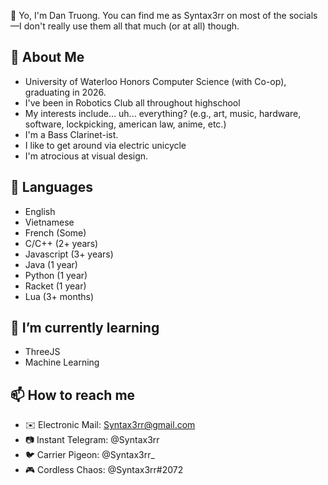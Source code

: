 👋 Yo, I'm Dan Truong. You can find me as Syntax3rr on most of the socials—I don't really use them all that much (or at all) though.

## 📖 About Me
- University of Waterloo Honors Computer Science (with Co-op), graduating in 2026.
- I've been in Robotics Club all throughout highschool
- My interests include... uh... everything? (e.g., art, music, hardware, software, lockpicking, american law, anime, etc.)
- I'm a Bass Clarinet-ist.
- I like to get around via electric unicycle
- I'm atrocious at visual design.

## 💬 Languages
- English
- Vietnamese
- French        (Some) 
- C/C++           (2+ years)
- Javascript    (3+ years)
- Java          (1 year)
- Python        (1 year)
- Racket        (1 year)
- Lua           (3+ months)

<!-- ## 🔭 I’m currently working on
-
- -->

## 🌱 I’m currently learning
- ThreeJS
- Machine Learning

## 📫 How to reach me
- ✉️ Electronic Mail: Syntax3rr@gmail.com
- 📷 Instant Telegram: @Syntax3rr
- 🐦 Carrier Pigeon: @Syntax3rr_
- 🎮 Cordless Chaos: @Syntax3rr#2072

<!--
## ⚡ Fun fact
- -->
